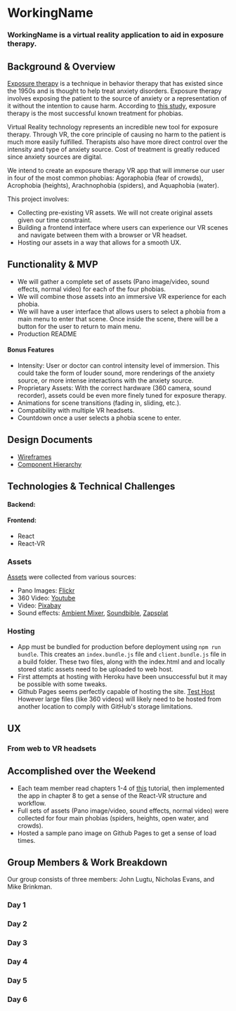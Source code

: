 # WorkingName

### WorkingName is a virtual reality application to aid in exposure therapy.


## Background & Overview

[Exposure therapy][exposure] is a technique in behavior therapy that has existed since the 1950s and is thought to help treat anxiety disorders.  Exposure therapy involves exposing the patient to the source of anxiety or a representation of it without the intention to cause harm.  According to [this study][study], exposure therapy is the most successful known treatment for phobias.  

Virtual Reality technology represents an incredible new tool for exposure therapy.  Through VR, the core principle of causing no harm to the patient is much more easily fulfilled.  Therapists also have more direct control over the intensity and type of anxiety source.  Cost of treatment is greatly reduced since anxiety sources are digital.    

We intend to create an exposure therapy VR app that will immerse our user in four of the most common phobias: Agoraphobia (fear of crowds), Acrophobia (heights), Arachnophobia (spiders), and Aquaphobia (water).

This project involves:

- Collecting pre-existing VR assets. We will not create original assets given our time constraint.
- Building a frontend interface where users can experience our VR scenes and navigate between
them with a browser or VR headset.
- Hosting our assets in a way that allows for a smooth UX.

## Functionality & MVP

- We will gather a complete set of assets (Pano image/video, sound effects, normal video) for each
of the four phobias.
- We will combine those assets into an immersive VR experience for each phobia.
- We will have a user interface that allows users to select a phobia from a main menu to enter that scene.  Once inside the scene, there will be a button for the user to return to main menu.
- Production README

#### Bonus Features

- Intensity: User or doctor can control intensity level of immersion.  This could take the form of louder sound, more renderings of the anxiety source, or more intense interactions with the anxiety source.
- Proprietary Assets: With the correct hardware (360 camera, sound recorder), assets could be even more finely tuned for exposure therapy.
- Animations for scene transitions (fading in, sliding, etc.).
- Compatibility with multiple VR headsets.
- Countdown once a user selects a phobia scene to enter.  

## Design Documents

- [Wireframes][wireframes]
- [Component Hierarchy][hierarchy]


## Technologies & Technical Challenges

#### Backend:

#### Frontend:

- React
- React-VR

### Assets

[Assets][assets] were collected from various sources:
- Pano Images: [Flickr][flickr]
- 360 Video: [Youtube][youtube]
- Video: [Pixabay][pixabay]
- Sound effects: [Ambient Mixer][ambientmixer], [Soundbible][soundbible], [Zapsplat][zapsplat]


### Hosting
 - App must be bundled for production before deployment using `npm run bundle`. This creates an `index.bundle.js` file and `client.bundle.js` file in a build folder. These two files, along with the index.html and and locally stored static assets need to be uploaded to web host.
 - First attempts at hosting with Heroku have been unsuccessful but it may be possible with some tweaks.
 - Github Pages seems perfectly capable of hosting the site. [Test Host](https://github.com/NEvans85/vr-test-2) However large files (like 360 videos) will likely need to be hosted from another location to comply with GitHub's storage limitations.

## UX

### From web to VR headsets

## Accomplished over the Weekend

- Each team member read chapters 1-4 of [this][ebook] tutorial, then implemented the app in
chapter 8 to get a sense of the React-VR structure and workflow.
- Full sets of assets (Pano image/video, sound effects, normal video) were collected for four
main phobias (spiders, heights, open water, and crowds).
- Hosted a sample pano image on Github Pages to get a sense of load times.

## Group Members & Work Breakdown

Our group consists of three members: John Lugtu, Nicholas Evans, and Mike Brinkman.

### Day 1

### Day 2

### Day 3

### Day 4

### Day 5

### Day 6


[hierarchy]: ./docs/hierarchy.md
[wireframes]: ./docs/wireframes.md
[assets]: ./docs/ASSETS.md
[flickr]: https://www.flickr.com/groups/360degrees/
[pixabay]: https://pixabay.com/
[soundbible]: http://soundbible.com/
[zapsplat]: https://www.zapsplat.com/
[youtube]: https://www.youtube.com/
[ambientmixer]: https://www.ambient-mixer.com/
[ebook]: https://medium.com/coding-artist/learn-react-vr-chapter-1-hello-virtual-world-202241c0cb63
[exposure]: https://en.wikipedia.org/wiki/Exposure_therapy
[study]: https://en.wikipedia.org/wiki/Exposure_therapy#cite_note-17
